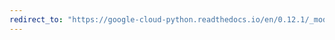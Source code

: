 ```yaml
---
redirect_to: "https://google-cloud-python.readthedocs.io/en/0.12.1/_modules/gcloud/datastore/entity.html"
---
```

